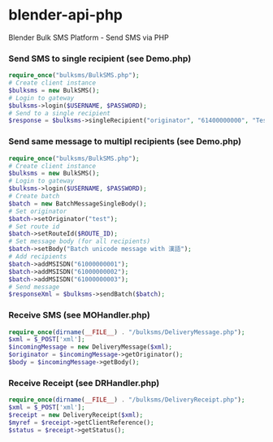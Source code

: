 # blender-api-php
Blender Bulk SMS Platform - Send SMS via PHP



### Send SMS to single recipient (see Demo.php)
```php
require_once("bulksms/BulkSMS.php");
# Create client instance
$bulksms = new BulkSMS();
# Login to gateway
$bulksms->login($USERNAME, $PASSWORD);
# Send to a single recipient
$response = $bulksms->singleRecipient("originator", "61400000000", "Test SMS", $ROUTE_ID, "my-reference");
```

### Send same message to multipl recipients (see Demo.php)
```php
require_once("bulksms/BulkSMS.php");
# Create client instance
$bulksms = new BulkSMS();
# Login to gateway
$bulksms->login($USERNAME, $PASSWORD);
# Create batch
$batch = new BatchMessageSingleBody();
# Set originator
$batch->setOriginator("test");
# Set route id
$batch->setRouteId($ROUTE_ID);
# Set message body (for all recipients)
$batch->setBody("Batch unicode message with 漢語");
# Add recipients
$batch->addMSISDN("61000000001");
$batch->addMSISDN("61000000002");
$batch->addMSISDN("61000000003");
# Send message
$responseXml = $bulksms->sendBatch($batch);
```


### Receive SMS (see MOHandler.php)

```php
require_once(dirname(__FILE__) . "/bulksms/DeliveryMessage.php");
$xml = $_POST['xml'];
$incomingMessage = new DeliveryMessage($xml);
$originator = $incomingMessage->getOriginator();
$body = $incomingMessage->getBody();
```
### Receive Receipt (see DRHandler.php)

```php
require_once(dirname(__FILE__) . "/bulksms/DeliveryReceipt.php");
$xml = $_POST['xml'];
$receipt = new DeliveryReceipt($xml);
$myref = $receipt->getClientReference();
$status = $receipt->getStatus();
```